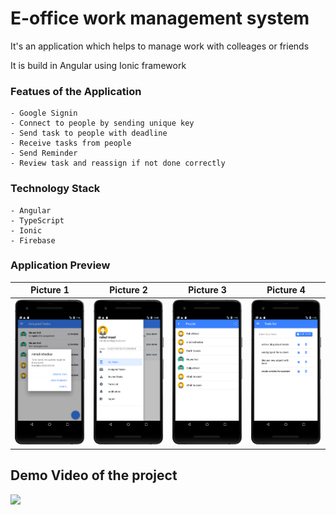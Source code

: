 # E-office work management system

It's an application which helps to manage work with colleages or friends

It is build in Angular using Ionic framework

### Featues of the Application
    - Google Signin
    - Connect to people by sending unique key
    - Send task to people with deadline
    - Receive tasks from people 
    - Send Reminder
    - Review task and reassign if not done correctly

### Technology Stack
    - Angular
    - TypeScript
    - Ionic 
    - Firebase

### Application Preview
| Picture 1 | Picture 2 | Picture 3 | Picture 4 | 
| ------ | ------ | ------ | ------ | 
| ![](https://github.com/rahulmool/E-office/blob/main/readme/img/app1.png?raw=true) | ![](https://github.com/rahulmool/E-office/blob/main/readme/img/app2.png?raw=true) | ![](https://github.com/rahulmool/E-office/blob/main/readme/img/app4.png?raw=true) | ![](https://github.com/rahulmool/E-office/blob/main/readme/img/app5.png?raw=true) |



## Demo Video of the project
[<img src="https://img.youtube.com/vi/lyBQoBuzrOU/0.jpg" width="50%">](https://youtu.be/lyBQoBuzrOU "Now in Android: 55")